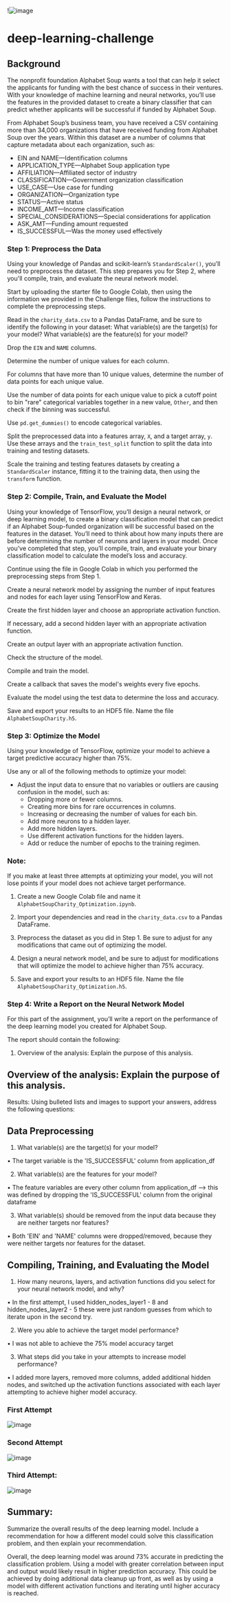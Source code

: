 
!![image](https://github.com/mcaro01/deep-learning-challenge/assets/125619215/538c40fa-816f-476d-96b2-1763a2bec99f)

# deep-learning-challenge

## Background

The nonprofit foundation Alphabet Soup wants a tool that can help it select the applicants for funding with the best chance of success in their ventures. With your knowledge of machine learning and neural networks, you’ll use the features in the provided dataset to create a binary classifier that can predict whether applicants will be successful if funded by Alphabet Soup.

From Alphabet Soup’s business team, you have received a CSV containing more than 34,000 organizations that have received funding from Alphabet Soup over the years. Within this dataset are a number of columns that capture metadata about each organization, such as:

* EIN and NAME—Identification columns
* APPLICATION_TYPE—Alphabet Soup application type
* AFFILIATION—Affiliated sector of industry
* CLASSIFICATION—Government organization classification
* USE_CASE—Use case for funding
* ORGANIZATION—Organization type
* STATUS—Active status
* INCOME_AMT—Income classification
* SPECIAL_CONSIDERATIONS—Special considerations for application
* ASK_AMT—Funding amount requested
* IS_SUCCESSFUL—Was the money used effectively


### Step 1: Preprocess the Data

Using your knowledge of Pandas and scikit-learn’s `StandardScaler()`, you’ll need to preprocess the dataset. This step prepares you for Step 2, where you'll compile, train, and evaluate the neural network model.

Start by uploading the starter file to Google Colab, then using the information we provided in the Challenge files, follow the instructions to complete the preprocessing steps.

Read in the `charity_data.csv` to a Pandas DataFrame, and be sure to identify the following in your dataset:
What variable(s) are the target(s) for your model?
What variable(s) are the feature(s) for your model?

Drop the `EIN` and `NAME` columns.

Determine the number of unique values for each column.

For columns that have more than 10 unique values, determine the number of data points for each unique value.

Use the number of data points for each unique value to pick a cutoff point to bin "rare" categorical variables together in a new value, `Other`, and then check if the binning was successful.

Use `pd.get_dummies()` to encode categorical variables.

Split the preprocessed data into a features array, `X`, and a target array, `y`. Use these arrays and the `train_test_split` function to split the data into training and testing datasets.

Scale the training and testing features datasets by creating a `StandardScaler` instance, fitting it to the training data, then using the `transform` function.

### Step 2: Compile, Train, and Evaluate the Model
Using your knowledge of TensorFlow, you’ll design a neural network, or deep learning model, to create a binary classification model that can predict if an Alphabet Soup-funded organization will be successful based on the features in the dataset. You’ll need to think about how many inputs there are before determining the number of neurons and layers in your model. Once you’ve completed that step, you’ll compile, train, and evaluate your binary classification model to calculate the model’s loss and accuracy.

Continue using the file in Google Colab in which you performed the preprocessing steps from Step 1.

Create a neural network model by assigning the number of input features and nodes for each layer using TensorFlow and Keras.

Create the first hidden layer and choose an appropriate activation function.

If necessary, add a second hidden layer with an appropriate activation function.

Create an output layer with an appropriate activation function.

Check the structure of the model.

Compile and train the model.

Create a callback that saves the model's weights every five epochs.

Evaluate the model using the test data to determine the loss and accuracy.

Save and export your results to an HDF5 file. Name the file `AlphabetSoupCharity.h5`.

### Step 3: Optimize the Model
Using your knowledge of TensorFlow, optimize your model to achieve a target predictive accuracy higher than 75%.

Use any or all of the following methods to optimize your model:

  * Adjust the input data to ensure that no variables or outliers are causing confusion in the model, such as:
    - Dropping more or fewer columns.
    - Creating more bins for rare occurrences in columns.
    - Increasing or decreasing the number of values for each bin.
    - Add more neurons to a hidden layer.
    - Add more hidden layers.
    - Use different activation functions for the hidden layers.
    - Add or reduce the number of epochs to the training regimen.

### Note: 
If you make at least three attempts at optimizing your model, you will not lose points if your model does not achieve target performance.

  1. Create a new Google Colab file and name it `AlphabetSoupCharity_Optimization.ipynb`.

  1. Import your dependencies and read in the `charity_data.csv` to a Pandas DataFrame.

  1. Preprocess the dataset as you did in Step 1. Be sure to adjust for any modifications that     came out of optimizing the model.

  1. Design a neural network model, and be sure to adjust for modifications that will optimize the model to achieve higher than 75% accuracy.

  1. Save and export your results to an HDF5 file. Name the file `AlphabetSoupCharity_Optimization.h5`.


### Step 4: Write a Report on the Neural Network Model

For this part of the assignment, you’ll write a report on the performance of the deep learning model you created for Alphabet Soup.

The report should contain the following:

  1. Overview of the analysis: Explain the purpose of this analysis.

 ## Overview of the analysis: Explain the purpose of this analysis.

Results: Using bulleted lists and images to support your answers, address the following questions:

## Data Preprocessing

1.	What variable(s) are the target(s) for your model?
 
 •	The target variable is the 'IS_SUCCESSFUL' column from application_df

2.	What variable(s) are the features for your model?
 
 •	The feature variables are every other column from application_df --> this was defined by dropping the 'IS_SUCCESSFUL' column from the original dataframe

3.	What variable(s) should be removed from the input data because they are neither targets nor features?
 
 •	Both 'EIN' and 'NAME' columns were dropped/removed, because they were neither targets nor features for the dataset.

## Compiling, Training, and Evaluating the Model

1.	How many neurons, layers, and activation functions did you select for your neural network model, and why?
 
 •	In the first attempt, I used hidden_nodes_layer1 - 8 and hidden_nodes_layer2 - 5 these were just random guesses from which to iterate upon in the second try.

2.	Were you able to achieve the target model performance?
 
 •	I was not able to achieve the 75% model accuracy target

3.	What steps did you take in your attempts to increase model performance?

 •	I added more layers, removed more columns, added additional hidden nodes, and switched up the activation functions associated with each layer attempting  to achieve higher model accuracy.

### First Attempt

 ![image](https://github.com/mcaro01/deep-learning-challenge/assets/125619215/b0f49663-a61a-417e-a6be-6cd5845a33a8)

### Second Attempt 

![image](https://github.com/mcaro01/deep-learning-challenge/assets/125619215/61b9be19-80fb-49b3-b311-f120f24254e8)

### Third Attempt:

![image](https://github.com/mcaro01/deep-learning-challenge/assets/125619215/7e968f7b-d231-4fa0-b304-16a7aeb073a5)
 
## Summary: 
 Summarize the overall results of the deep learning model. Include a recommendation for how a different model could solve this classification problem, and then explain your recommendation.

Overall, the deep learning model was around 73% accurate in predicting the classification problem. Using a model with greater correlation between input and output would likely result in higher prediction accuracy. This could be achieved by doing additional data cleanup up front, as well as by using a model with different activation functions and iterating until higher accuracy is reached.


